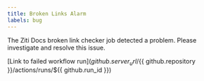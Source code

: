 ```yaml
---
title: Broken Links Alarm
labels: bug
---
```


The Ziti Docs broken link checker job detected a problem. Please investigate and resolve this issue.

[Link to failed workflow run](${{ github.server_url }}/${{ github.repository }}/actions/runs/${{ github.run_id }})
